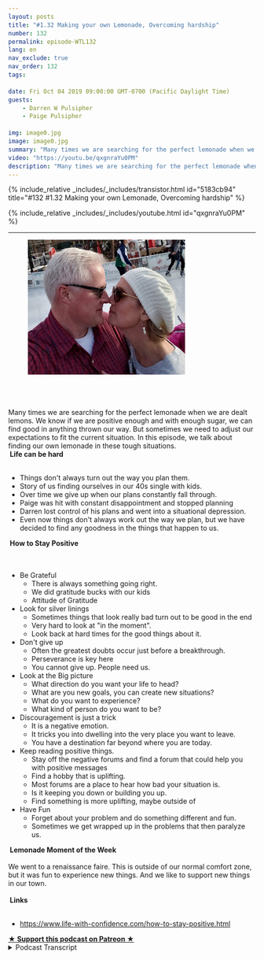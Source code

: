 ```yaml
---
layout: posts
title: "#1.32 Making your own Lemonade, Overcoming hardship"
number: 132
permalink: episode-WTL132
lang: en
nav_exclude: true
nav_order: 132
tags:

date: Fri Oct 04 2019 09:00:00 GMT-0700 (Pacific Daylight Time)
guests:
    - Darren W Pulsipher
    - Paige Pulsipher

img: image0.jpg
image: image0.jpg
summary: "Many times we are searching for the perfect lemonade when we are dealt lemons. We know if we are positive enough and with enough sugar, we can find good in anything thrown our way. But sometimes we need to adjust our expectations to fit the current situation. In this episode, we talk about finding our own lemonade in these tough situations."
video: "https://youtu.be/qxgnraYu0PM"
description: "Many times we are searching for the perfect lemonade when we are dealt lemons. We know if we are positive enough and with enough sugar, we can find good in anything thrown our way. But sometimes we need to adjust our expectations to fit the current situation. In this episode, we talk about finding our own lemonade in these tough situations."
---
```


<div>
{% include_relative _includes/_includes/transistor.html id="5183cb94" title="#132 #1.32 Making your own Lemonade, Overcoming hardship" %}

{% include_relative _includes/_includes/youtube.html id="qxgnraYu0PM" %}
</div>

---

<html><head></head><body><div><figure class="attachment attachment--preview" data-trix-attachment="{&quot;contentType&quot;:&quot;image&quot;,&quot;height&quot;:274,&quot;url&quot;:&quot;https://1.bp.blogspot.com/-qPWVfvT4sb4/XGkDmRW9VGI/AAAAAAAExik/oBx9rrJr5PUJ8e9sc8T-vSZSAW3dbzT3wCPcBGAYYCw/s320/darrenpaige.jpg&quot;,&quot;width&quot;:320}" data-trix-content-type="image"><img width="320" height="274" src="./image0.jpg"><figcaption class="attachment__caption"></figcaption></figure></div><div><br></div><div><br></div><div><br></div><div>Many times we are searching for the perfect lemonade when we are dealt lemons. We know if we are positive enough and with enough sugar, we can find good in anything thrown our way. But sometimes we need to adjust our expectations to fit the current situation. In this episode, we talk about finding our own lemonade in these tough situations.</div><div><strong>&nbsp;Life can be hard<br></strong><br></div><ul><li>Things don't always turn out the way you plan them.</li><li>Story of us finding ourselves in our 40s single with kids.</li><li>Over time we give up when our plans constantly fall through.</li><li>Paige was hit with constant disappointment and stopped planning</li><li>Darren lost control of his plans and went into a situational depression.&nbsp;</li><li>Even now things don't always work out the way we plan, but we have decided to find any goodness in the things that happen to us.</li></ul><div><strong>&nbsp;How to Stay Positive<br></strong><br></div><div><br></div><ul><li>Be Grateful&nbsp;<ul><li>There is always something going right.&nbsp;</li><li>We did gratitude bucks with our kids&nbsp;</li><li>Attitude of Gratitude&nbsp;</li></ul></li><li>Look for silver linings&nbsp;<ul><li>Sometimes things that look really bad turn out to be good in the end&nbsp;</li><li>Very hard to look at "in the moment".&nbsp;</li><li>Look back at hard times for the good things about it.&nbsp;</li></ul></li><li>Don't give up&nbsp;<ul><li>Often the greatest doubts occur just before a breakthrough.&nbsp;</li><li>Perseverance is key here&nbsp;</li><li>You cannot give up. People need us.&nbsp;</li></ul></li><li>Look at the Big picture&nbsp;<ul><li>What direction do you want your life to head?&nbsp;</li><li>What are you new goals, you can create new situations?&nbsp;</li><li>What do you want to experience?&nbsp;</li><li>What kind of person do you want to be?&nbsp;</li></ul></li><li>Discouragement is just a trick&nbsp;<ul><li>It is a negative emotion.&nbsp;</li><li>It tricks you into dwelling into the very place you want to leave.&nbsp;</li><li>You have a destination far beyond where you are today.&nbsp;</li></ul></li><li>Keep reading positive things.&nbsp;<ul><li>Stay off the negative forums and find a forum that could help you with positive messages&nbsp;</li><li>Find a hobby that is uplifting.&nbsp;</li><li>Most forums are a place to hear how bad your situation is.&nbsp;</li><li>Is it keeping you down or building you up.&nbsp;</li><li>Find something is more uplifting, maybe outside of&nbsp;</li></ul></li><li>Have Fun&nbsp;<ul><li>Forget about your problem and do something different and fun.&nbsp;</li><li>Sometimes we get wrapped up in the problems that then paralyze us.&nbsp;</li></ul></li></ul><div><strong>&nbsp;Lemonade Moment of the Week<br></strong><br></div><div>We went to a renaissance faire. This is outside of our normal comfort zone, but it was fun to experience new things. And we like to support new things in our town.</div><div><br></div><div><strong>&nbsp;Links<br></strong><br></div><ul><li><a href="https://www.life-with-confidence.com/how-to-stay-positive.html">https://www.life-with-confidence.com/how-to-stay-positive.html</a></li></ul>
<strong>
  <a href="https://www.patreon.com/wheresthelemonade" target="_donate" rel="payment" title="★ Support this podcast on Patreon ★">★ Support this podcast on Patreon ★</a>
</strong></body></html>

<details>
<summary> Podcast Transcript </summary>

<p></p>

</details>
